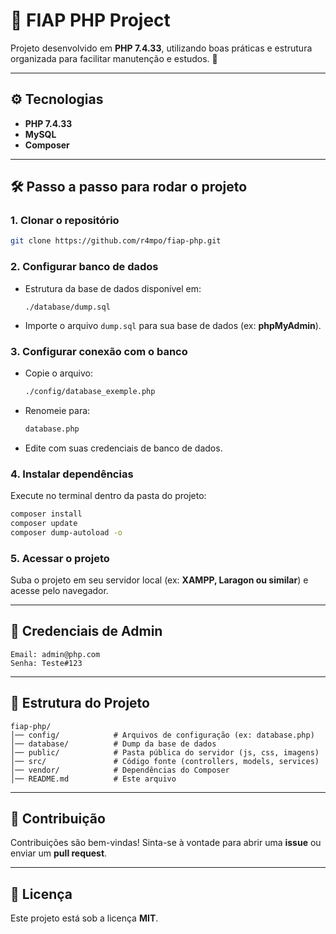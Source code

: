 # 📌 FIAP PHP Project

Projeto desenvolvido em **PHP 7.4.33**, utilizando boas práticas e estrutura organizada para facilitar manutenção e estudos. 🚀  

---

## ⚙️ Tecnologias
- **PHP 7.4.33**
- **MySQL**
- **Composer**

---

## 🛠️ Passo a passo para rodar o projeto

### 1. Clonar o repositório
```bash
git clone https://github.com/r4mpo/fiap-php.git
```

### 2. Configurar banco de dados
- Estrutura da base de dados disponível em:
  ```
  ./database/dump.sql
  ```
- Importe o arquivo `dump.sql` para sua base de dados (ex: **phpMyAdmin**).

### 3. Configurar conexão com o banco
- Copie o arquivo:
  ```bash
  ./config/database_exemple.php
  ```
- Renomeie para:
  ```bash
  database.php
  ```
- Edite com suas credenciais de banco de dados.

### 4. Instalar dependências
Execute no terminal dentro da pasta do projeto:
```bash
composer install
composer update
composer dump-autoload -o
```

### 5. Acessar o projeto
Suba o projeto em seu servidor local (ex: **XAMPP, Laragon ou similar**) e acesse pelo navegador.  

---

## 🔑 Credenciais de Admin
```
Email: admin@php.com
Senha: Teste#123
```

---

## 📂 Estrutura do Projeto
```
fiap-php/
│── config/            # Arquivos de configuração (ex: database.php)
│── database/          # Dump da base de dados
│── public/            # Pasta pública do servidor (js, css, imagens)
│── src/               # Código fonte (controllers, models, services)
│── vendor/            # Dependências do Composer
│── README.md          # Este arquivo
```

---

## 🤝 Contribuição
Contribuições são bem-vindas! Sinta-se à vontade para abrir uma **issue** ou enviar um **pull request**.  

---

## 📜 Licença
Este projeto está sob a licença **MIT**.